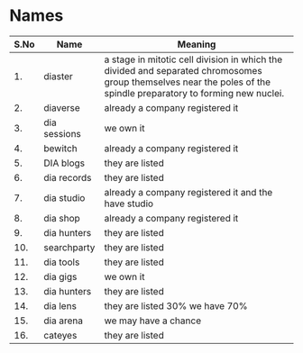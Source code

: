 # Names

| S.No      | Name | Meaning |
| ----------- | ----------- | ----------|
| 1.      | diaster       |a stage in mitotic cell division in which the divided and separated chromosomes group themselves near the poles of the spindle preparatory to forming new nuclei. |
| 2.   | diaverse        | already a company registered it |
| 3.   | dia sessions        | we own it |
| 4.   | bewitch         | already a company registered it |
| 5.   | DIA blogs       |  they are listed |
| 6.   | dia records         |  they are listed |
| 7.   | dia studio       | already a company registered it and the have studio |
| 8.   | dia shop       | already a company registered it |
| 9.   | dia hunters        | they are listed  |
| 10.   | searchparty       | they are listed  |
| 11.   | dia tools        | they are listed  |
| 12.   | dia gigs        | we own it  |
| 13.   | dia hunters        | they are listed  |
| 14.   | dia lens       | they are listed 30% we have 70% |
| 15.   | dia arena        | we may have a chance  |
| 16.   | cateyes       | they are listed  |
